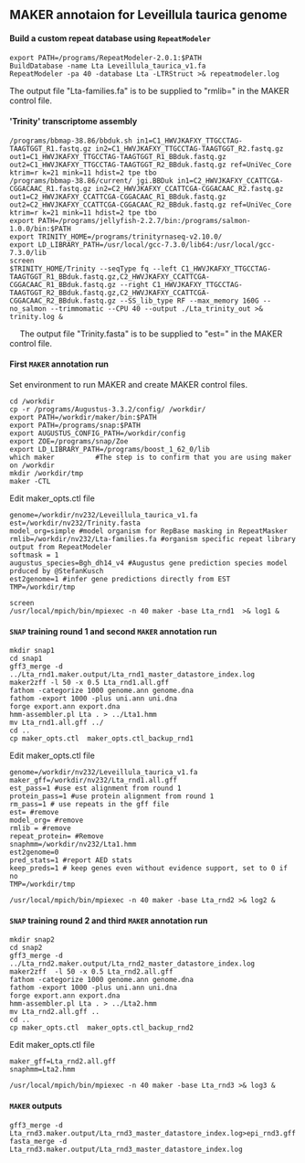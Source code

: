 ## MAKER annotaion for Leveillula taurica genome 

#### Build a custom repeat database using `RepeatModeler`

```ShellSession
export PATH=/programs/RepeatModeler-2.0.1:$PATH
BuildDatabase -name Lta Leveillula_taurica_v1.fa
RepeatModeler -pa 40 -database Lta -LTRStruct >& repeatmodeler.log
```
The output file "Lta-families.fa" is to be supplied to "rmlib=" in the MAKER control file.


#### 'Trinity' transcriptome assembly

```ShellSession
/programs/bbmap-38.86/bbduk.sh in1=C1_HWVJKAFXY_TTGCCTAG-TAAGTGGT_R1.fastq.gz in2=C1_HWVJKAFXY_TTGCCTAG-TAAGTGGT_R2.fastq.gz out1=C1_HWVJKAFXY_TTGCCTAG-TAAGTGGT_R1_BBduk.fastq.gz out2=C1_HWVJKAFXY_TTGCCTAG-TAAGTGGT_R2_BBduk.fastq.gz ref=UniVec_Core ktrim=r k=21 mink=11 hdist=2 tpe tbo
/programs/bbmap-38.86/current/ jgi.BBDuk in1=C2_HWVJKAFXY_CCATTCGA-CGGACAAC_R1.fastq.gz in2=C2_HWVJKAFXY_CCATTCGA-CGGACAAC_R2.fastq.gz out1=C2_HWVJKAFXY_CCATTCGA-CGGACAAC_R1_BBduk.fastq.gz out2=C2_HWVJKAFXY_CCATTCGA-CGGACAAC_R2_BBduk.fastq.gz ref=UniVec_Core ktrim=r k=21 mink=11 hdist=2 tpe tbo 
export PATH=/programs/jellyfish-2.2.7/bin:/programs/salmon-1.0.0/bin:$PATH
export TRINITY_HOME=/programs/trinityrnaseq-v2.10.0/
export LD_LIBRARY_PATH=/usr/local/gcc-7.3.0/lib64:/usr/local/gcc-7.3.0/lib
screen
$TRINITY_HOME/Trinity --seqType fq --left C1_HWVJKAFXY_TTGCCTAG-TAAGTGGT_R1_BBduk.fastq.gz,C2_HWVJKAFXY_CCATTCGA-CGGACAAC_R1_BBduk.fastq.gz --right C1_HWVJKAFXY_TTGCCTAG-TAAGTGGT_R2_BBduk.fastq.gz,C2_HWVJKAFXY_CCATTCGA-CGGACAAC_R2_BBduk.fastq.gz --SS_lib_type RF --max_memory 160G --no_salmon --trimmomatic --CPU 40 --output ./Lta_trinity_out >& trinity.log &
```
 
 The output file "Trinity.fasta" is to be supplied to "est=" in the MAKER control file.
 
#### First `MAKER` annotation run

Set environment to run MAKER and create MAKER control files.

```ShellSession
cd /workdir
cp -r /programs/Augustus-3.3.2/config/ /workdir/
export PATH=/workdir/maker/bin:$PATH
export PATH=/programs/snap:$PATH
export AUGUSTUS_CONFIG_PATH=/workdir/config
export ZOE=/programs/snap/Zoe
export LD_LIBRARY_PATH=/programs/boost_1_62_0/lib
which maker          #The step is to confirm that you are using maker on /workdir
mkdir /workdir/tmp
maker -CTL
```

Edit maker_opts.ctl file

```
genome=/workdir/nv232/Leveillula_taurica_v1.fa
est=/workdir/nv232/Trinity.fasta
model_org=simple #model organism for RepBase masking in RepeatMasker
rmlib=/workdir/nv232/Lta-families.fa #organism specific repeat library output from RepeatModeler 
softmask = 1
augustus_species=Bgh_dh14_v4 #Augustus gene prediction species model prduced by @StefanKusch
est2genome=1 #infer gene predictions directly from EST
TMP=/workdir/tmp
```

```ShellSession
screen
/usr/local/mpich/bin/mpiexec -n 40 maker -base Lta_rnd1  >& log1 &
```

#### `SNAP` training round 1 and second `MAKER` annotation run

```
mkdir snap1
cd snap1
gff3_merge -d ../Lta_rnd1.maker.output/Lta_rnd1_master_datastore_index.log
maker2zff -l 50 -x 0.5 Lta_rnd1.all.gff
fathom -categorize 1000 genome.ann genome.dna
fathom -export 1000 -plus uni.ann uni.dna
forge export.ann export.dna
hmm-assembler.pl Lta . > ../Lta1.hmm
mv Lta_rnd1.all.gff ../
cd ..
cp maker_opts.ctl  maker_opts.ctl_backup_rnd1
```

Edit maker_opts.ctl file

```
genome=/workdir/nv232/Leveillula_taurica_v1.fa
maker_gff=/workdir/nv232/Lta_rnd1.all.gff
est_pass=1 #use est alignment from round 1
protein_pass=1 #use protein alignment from round 1
rm_pass=1 # use repeats in the gff file
est= #remove
model_org= #remove
rmlib = #remove
repeat_protein= #Remove
snaphmm=/workdir/nv232/Lta1.hmm
est2genome=0
pred_stats=1 #report AED stats
keep_preds=1 # keep genes even without evidence support, set to 0 if no
TMP=/workdir/tmp
```

```ShellSession
/usr/local/mpich/bin/mpiexec -n 40 maker -base Lta_rnd2 >& log2 &
```

#### `SNAP` training round 2 and third `MAKER` annotation run 

```ShellSession
mkdir snap2
cd snap2
gff3_merge -d ../Lta_rnd2.maker.output/Lta_rnd2_master_datastore_index.log
maker2zff  -l 50 -x 0.5 Lta_rnd2.all.gff
fathom -categorize 1000 genome.ann genome.dna
fathom -export 1000 -plus uni.ann uni.dna
forge export.ann export.dna
hmm-assembler.pl Lta . > ../Lta2.hmm
mv Lta_rnd2.all.gff ..
cd ..
cp maker_opts.ctl  maker_opts.ctl_backup_rnd2
```

Edit maker_opts.ctl file

``` 
maker_gff=Lta_rnd2.all.gff
snaphmm=Lta2.hmm
```

```ShellSession
/usr/local/mpich/bin/mpiexec -n 40 maker -base Lta_rnd3 >& log3 &
```

#### `MAKER` outputs
```ShellSession
gff3_merge -d Lta_rnd3.maker.output/Lta_rnd3_master_datastore_index.log>epi_rnd3.gff
fasta_merge -d Lta_rnd3.maker.output/Lta_rnd3_master_datastore_index.log
```

